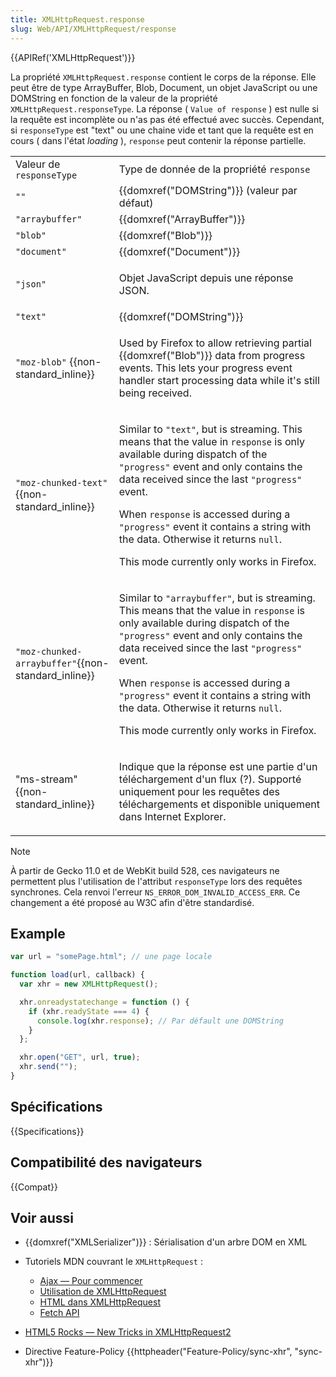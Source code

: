 ```yaml
---
title: XMLHttpRequest.response
slug: Web/API/XMLHttpRequest/response
---
```


{{APIRef('XMLHttpRequest')}}

La propriété `XMLHttpRequest.response` contient le corps de la réponse. Elle peut être de type ArrayBuffer, Blob, Document, un objet JavaScript ou une DOMString en fonction de la valeur de la propriété `XMLHttpRequest.responseType`. La réponse ( `Value of response` ) est nulle si la requête est incomplète ou n'as pas été effectué avec succès. Cependant, si `responseType` est "text" ou une chaine vide et tant que la requête est en cours ( dans l'état _loading_ ), `response` peut contenir la réponse partielle.

<table class="standard-table">
  <tbody>
    <tr>
      <td class="header">Valeur de <code>responseType</code></td>
      <td class="header">
        Type de donnée de la propriété <code>response</code>
      </td>
    </tr>
    <tr>
      <td><code>""</code></td>
      <td>{{domxref("DOMString")}} (valeur par défaut)</td>
    </tr>
    <tr>
      <td><code>"arraybuffer"</code></td>
      <td>{{domxref("ArrayBuffer")}}</td>
    </tr>
    <tr>
      <td><code>"blob"</code></td>
      <td>{{domxref("Blob")}}</td>
    </tr>
    <tr>
      <td><code>"document"</code></td>
      <td>{{domxref("Document")}}</td>
    </tr>
    <tr>
      <td><code>"json"</code></td>
      <td><p>Objet JavaScript depuis une réponse JSON.</p></td>
    </tr>
    <tr>
      <td><code>"text"</code></td>
      <td>{{domxref("DOMString")}}</td>
    </tr>
    <tr>
      <td><code>"moz-blob"</code> {{non-standard_inline}}</td>
      <td>
        <p>
          Used by Firefox to allow retrieving partial {{domxref("Blob")}}
          data from progress events. This lets your progress event handler start
          processing data while it's still being received.
        </p>
      </td>
    </tr>
    <tr>
      <td><code>"moz-chunked-text"</code>{{non-standard_inline}}</td>
      <td>
        <p>
          Similar to <code>"text"</code>, but is streaming. This means that the
          value in <code>response</code> is only available during dispatch of
          the <code>"progress"</code> event and only contains the data received
          since the last <code>"progress"</code> event.
        </p>
        <p>
          When <code>response</code> is accessed during a
          <code>"progress"</code> event it contains a string with the data.
          Otherwise it returns <code>null</code>.
        </p>
        <p>
          This mode currently only works in Firefox.
        </p>
      </td>
    </tr>
    <tr>
      <td>
        <code>"moz-chunked-arraybuffer"</code>{{non-standard_inline}}
      </td>
      <td>
        <p>
          Similar to <code>"arraybuffer"</code>, but is streaming. This means
          that the value in <code>response</code> is only available during
          dispatch of the <code>"progress"</code> event and only contains the
          data received since the last <code>"progress"</code> event.
        </p>
        <p>
          When <code>response</code> is accessed during a
          <code>"progress"</code> event it contains a string with the data.
          Otherwise it returns <code>null</code>.
        </p>
        <p>
          This mode currently only works in Firefox.
        </p>
      </td>
    </tr>
    <tr>
      <td>"ms-stream"{{non-standard_inline}}</td>
      <td>
        <p>
          Indique que la réponse est une partie d'un téléchargement d'un flux
          (?). Supporté uniquement pour les requêtes des téléchargements et
          disponible uniquement dans Internet Explorer.
        </p>
      </td>
    </tr>
  </tbody>
</table>

> [!NOTE]
> À partir de Gecko 11.0 et de WebKit build 528, ces navigateurs ne permettent plus l'utilisation de l'attribut `responseType` lors des requêtes synchrones. Cela renvoi l'erreur `NS_ERROR_DOM_INVALID_ACCESS_ERR`. Ce changement a été proposé au W3C afin d'être standardisé.

## Example

```js
var url = "somePage.html"; // une page locale

function load(url, callback) {
  var xhr = new XMLHttpRequest();

  xhr.onreadystatechange = function () {
    if (xhr.readyState === 4) {
      console.log(xhr.response); // Par défault une DOMString
    }
  };

  xhr.open("GET", url, true);
  xhr.send("");
}
```

## Spécifications

{{Specifications}}

## Compatibilité des navigateurs

{{Compat}}

## Voir aussi

- {{domxref("XMLSerializer")}} : Sérialisation d'un arbre DOM en XML
- Tutoriels MDN couvrant le `XMLHttpRequest` :

  - [Ajax — Pour commencer](/fr/docs/Web/Guide/AJAX/Getting_Started)
  - [Utilisation de XMLHttpRequest](/fr/docs/Web/API/XMLHttpRequest/Using_XMLHttpRequest)
  - [HTML dans XMLHttpRequest](/fr/docs/Web/API/XMLHttpRequest/HTML_in_XMLHttpRequest)
  - [Fetch API](/fr/docs/Web/API/Fetch_API)

- [HTML5 Rocks — New Tricks in XMLHttpRequest2](http://www.html5rocks.com/en/tutorials/file/xhr2/)
- Directive Feature-Policy {{httpheader("Feature-Policy/sync-xhr", "sync-xhr")}}
